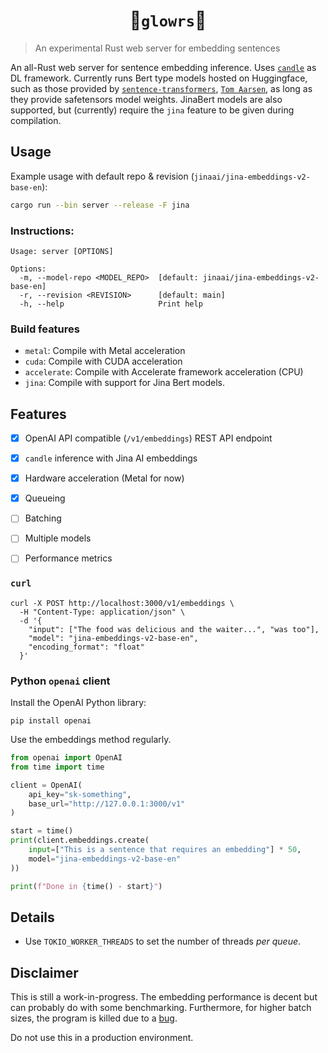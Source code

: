 <div align="center">

# 🚧`glowrs`🚧

</div>


> An experimental Rust web server for embedding sentences

An all-Rust web server for sentence embedding inference. Uses
[`candle`](https://github.com/huggingface/candle) as DL framework. Currently runs Bert type models hosted on Huggingface, such as those provided by 
[`sentence-transformers`](https://huggingface.co/sentence-transformers), 
[`Tom Aarsen`](https://huggingface.co/tomaarsen), as long as they provide safetensors model weights. JinaBert models
are also supported, but (currently) require the `jina` feature to be given during compilation. 

## Usage

Example usage with default repo & revision (`jinaai/jina-embeddings-v2-base-en`):

```bash
cargo run --bin server --release -F jina 
```

### Instructions:

```shell
Usage: server [OPTIONS]

Options:
  -m, --model-repo <MODEL_REPO>  [default: jinaai/jina-embeddings-v2-base-en]
  -r, --revision <REVISION>      [default: main]
  -h, --help                     Print help
```

### Build features

* `metal`: Compile with Metal acceleration
* `cuda`: Compile with CUDA acceleration
* `accelerate`: Compile with Accelerate framework acceleration (CPU)
* `jina`: Compile with support for Jina Bert models.

## Features

- [X] OpenAI API compatible (`/v1/embeddings`) REST API endpoint
- [X] `candle` inference with Jina AI embeddings
- [X] Hardware acceleration (Metal for now)
- [X] Queueing
- [ ] Batching
- [ ] Multiple models 
- [ ] Performance metrics


### `curl`
```shell
curl -X POST http://localhost:3000/v1/embeddings \
  -H "Content-Type: application/json" \
  -d '{
    "input": ["The food was delicious and the waiter...", "was too"], 
    "model": "jina-embeddings-v2-base-en",
    "encoding_format": "float"
  }'

```


### Python `openai` client

Install the OpenAI Python library:
```shell
pip install openai
```

Use the embeddings method regularly.
```python
from openai import OpenAI
from time import time

client = OpenAI(
	api_key="sk-something",
	base_url="http://127.0.0.1:3000/v1"
)

start = time()
print(client.embeddings.create(
	input=["This is a sentence that requires an embedding"] * 50,
	model="jina-embeddings-v2-base-en"
))

print(f"Done in {time() - start}")
```

## Details

* Use `TOKIO_WORKER_THREADS` to set the number of threads _per queue_.

## Disclaimer

This is still a work-in-progress. The embedding performance is decent but can probably do with some
benchmarking. Furthermore, for higher batch sizes, the program is killed due to a [bug](https://github.com/huggingface/candle/issues/1596).

Do not use this in a production environment. 
